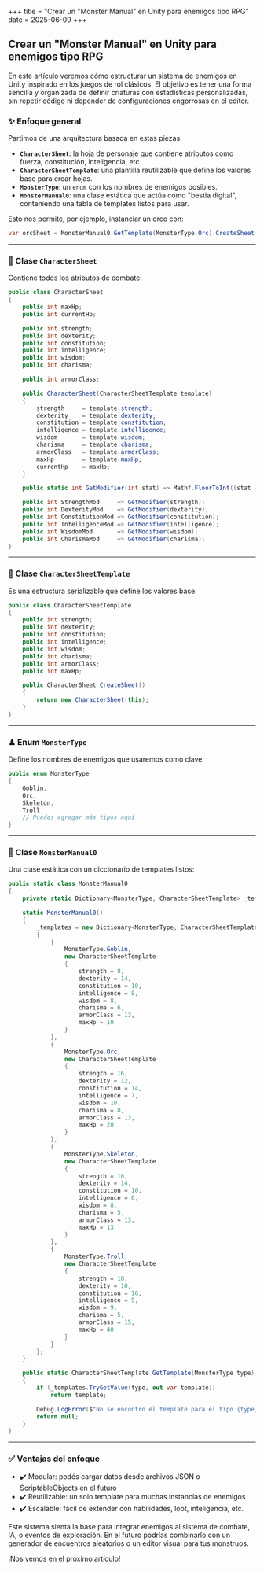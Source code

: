 +++
title = "Crear un \"Monster Manual\" en Unity para enemigos tipo RPG"
date = 2025-06-09
+++

## Crear un "Monster Manual" en Unity para enemigos tipo RPG

En este artículo veremos cómo estructurar un sistema de enemigos en Unity inspirado en los juegos de rol clásicos. El objetivo es tener una forma sencilla y organizada de definir criaturas con estadísticas personalizadas, sin repetir código ni depender de configuraciones engorrosas en el editor.

### ✨ Enfoque general

Partimos de una arquitectura basada en estas piezas:

* **`CharacterSheet`**: la hoja de personaje que contiene atributos como fuerza, constitución, inteligencia, etc.
* **`CharacterSheetTemplate`**: una plantilla reutilizable que define los valores base para crear hojas.
* **`MonsterType`**: un `enum` con los nombres de enemigos posibles.
* **`MonsterManual0`**: una clase estática que actúa como "bestia digital", conteniendo una tabla de templates listos para usar.

Esto nos permite, por ejemplo, instanciar un orco con:

```cs
var orcSheet = MonsterManual0.GetTemplate(MonsterType.Orc).CreateSheet();
```

---

### 📒 Clase `CharacterSheet`

Contiene todos los atributos de combate:

```cs
public class CharacterSheet
{
    public int maxHp;
    public int currentHp;

    public int strength;
    public int dexterity;
    public int constitution;
    public int intelligence;
    public int wisdom;
    public int charisma;

    public int armorClass;

    public CharacterSheet(CharacterSheetTemplate template)
    {
        strength     = template.strength;
        dexterity    = template.dexterity;
        constitution = template.constitution;
        intelligence = template.intelligence;
        wisdom       = template.wisdom;
        charisma     = template.charisma;
        armorClass   = template.armorClass;
        maxHp        = template.maxHp;
        currentHp    = maxHp;
    }

    public static int GetModifier(int stat) => Mathf.FloorToInt((stat - 10) / 2f);

    public int StrengthMod     => GetModifier(strength);
    public int DexterityMod    => GetModifier(dexterity);
    public int ConstitutionMod => GetModifier(constitution);
    public int IntelligenceMod => GetModifier(intelligence);
    public int WisdomMod       => GetModifier(wisdom);
    public int CharismaMod     => GetModifier(charisma);
}
```

---

### 📁 Clase `CharacterSheetTemplate`

Es una estructura serializable que define los valores base:

```cs
public class CharacterSheetTemplate
{
    public int strength;
    public int dexterity;
    public int constitution;
    public int intelligence;
    public int wisdom;
    public int charisma;
    public int armorClass;
    public int maxHp;

    public CharacterSheet CreateSheet()
    {
        return new CharacterSheet(this);
    }
}
```

---

### ♟ Enum `MonsterType`

Define los nombres de enemigos que usaremos como clave:

```cs
public enum MonsterType
{
    Goblin,
    Orc,
    Skeleton,
    Troll
    // Puedes agregar más tipos aquí
}
```

---

### 👾 Clase `MonsterManual0`

Una clase estática con un diccionario de templates listos:

```cs
public static class MonsterManual0
{
    private static Dictionary<MonsterType, CharacterSheetTemplate> _templates;

    static MonsterManual0()
    {
        _templates = new Dictionary<MonsterType, CharacterSheetTemplate>
        {
            {
                MonsterType.Goblin,
                new CharacterSheetTemplate
                {
                    strength = 8,
                    dexterity = 14,
                    constitution = 10,
                    intelligence = 8,
                    wisdom = 8,
                    charisma = 6,
                    armorClass = 13,
                    maxHp = 10
                }
            },
            {
                MonsterType.Orc,
                new CharacterSheetTemplate
                {
                    strength = 16,
                    dexterity = 12,
                    constitution = 14,
                    intelligence = 7,
                    wisdom = 10,
                    charisma = 8,
                    armorClass = 13,
                    maxHp = 20
                }
            },
            {
                MonsterType.Skeleton,
                new CharacterSheetTemplate
                {
                    strength = 10,
                    dexterity = 14,
                    constitution = 10,
                    intelligence = 6,
                    wisdom = 8,
                    charisma = 5,
                    armorClass = 13,
                    maxHp = 13
                }
            },
            {
                MonsterType.Troll,
                new CharacterSheetTemplate
                {
                    strength = 18,
                    dexterity = 10,
                    constitution = 16,
                    intelligence = 5,
                    wisdom = 9,
                    charisma = 5,
                    armorClass = 15,
                    maxHp = 40
                }
            }
        };
    }

    public static CharacterSheetTemplate GetTemplate(MonsterType type)
    {
        if (_templates.TryGetValue(type, out var template))
            return template;

        Debug.LogError($"No se encontró el template para el tipo {type}");
        return null;
    }
}
```

---

### ✅ Ventajas del enfoque

* ✔️ Modular: podés cargar datos desde archivos JSON o ScriptableObjects en el futuro
* ✔️ Reutilizable: un solo template para muchas instancias de enemigos
* ✔️ Escalable: fácil de extender con habilidades, loot, inteligencia, etc.

Este sistema sienta la base para integrar enemigos al sistema de combate, IA, o eventos de exploración. En el futuro podrías combinarlo con un generador de encuentros aleatorios o un editor visual para tus monstruos.

¡Nos vemos en el próximo artículo!

